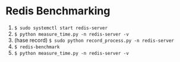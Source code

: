 # Redis Benchmarking
1. `$ sudo systemctl start redis-server`
1. `$ python measure_time.py -n redis-server -v`
1. (hase record) `$ sudo python record_process.py -n redis-server`
1. `$ redis-benchmark`
1. `$ python measure_time.py -n redis-server -v`
